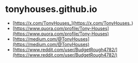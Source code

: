 # tonyhouses.github.io
- [https://x.com/TonyHouses_](https://x.com/TonyHouses_)
- [https://www.quora.com/profile/Tony-Houses](https://www.quora.com/profile/Tony-Houses)
- [https://medium.com/@TonyHouses](https://medium.com/@TonyHouses)
- [https://www.reddit.com/user/BudgetRough4782/](https://www.reddit.com/user/BudgetRough4782/)
